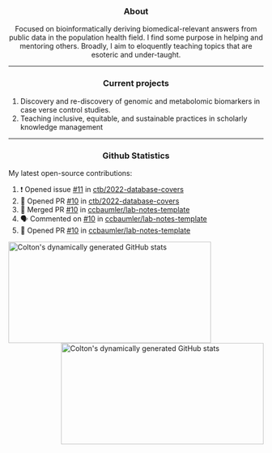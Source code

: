 <!--
Inspiration derived from:
1. https://zzetao.github.io/awesome-github-profile/
2. https://github.com/spcanelon
3. https://github.com/tallguyjenks

Tools used:
1. https://github.com/anuraghazra/github-readme-stats
2. https://github.com/jamesgeorge007/github-activity-readme
3. https://github.com/topics/profile-readme
-->

<h3 align="center">About</h3>

<p align="center">
Focused on bioinformatically deriving biomedical-relevant answers from public data in the population health field. 
I find some purpose in helping and mentoring others. Broadly, I aim to eloquently teaching topics that are esoteric and under-taught.
</p>

---

<h3 align="center">Current projects</h3>

1. Discovery and re-discovery of genomic and metabolomic biomarkers in case verse control studies.
2. Teaching inclusive, equitable, and sustainable practices in scholarly knowledge management

---

<h3 align="center">Github Statistics</h3>

My latest open-source contributions:

<!--START_SECTION:activity-->
1. ❗ Opened issue [#11](https://github.com/ctb/2022-database-covers/issues/11) in [ctb/2022-database-covers](https://github.com/ctb/2022-database-covers)
2. 💪 Opened PR [#10](https://github.com/ctb/2022-database-covers/pull/10) in [ctb/2022-database-covers](https://github.com/ctb/2022-database-covers)
3. 🎉 Merged PR [#10](https://github.com/ccbaumler/lab-notes-template/pull/10) in [ccbaumler/lab-notes-template](https://github.com/ccbaumler/lab-notes-template)
4. 🗣 Commented on [#10](https://github.com/ccbaumler/lab-notes-template/pull/10#issuecomment-1959948678) in [ccbaumler/lab-notes-template](https://github.com/ccbaumler/lab-notes-template)
5. 💪 Opened PR [#10](https://github.com/ccbaumler/lab-notes-template/pull/10) in [ccbaumler/lab-notes-template](https://github.com/ccbaumler/lab-notes-template)
<!--END_SECTION:activity-->

<a href="https://github.com/ccbaumler">
  <img height="200" width=400 align="left" alt="Colton's dynamically generated GitHub stats" src="https://github-readme-stats.vercel.app/api?username=ccbaumler&show_icons=true&title_color=434d58&icon_color=fa8072&ring_color=ba55d3"/>
</a>
<a href="https://github.com/ccbaumler">
  <img height="200" width=400 align="right" alt="Colton's dynamically generated GitHub stats" src="https://github-readme-stats.vercel.app/api/top-langs/?username=ccbaumler&layout=compact&langs_count=6&card_width=320&title_color=434d58&hide=Standard%20ML,%20TeX,%20Jupyter%20Notebook" />
</a>

